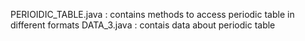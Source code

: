 PERIOIDIC_TABLE.java : contains methods to access periodic table in different formats
DATA_3.java : contais data about periodic table 

